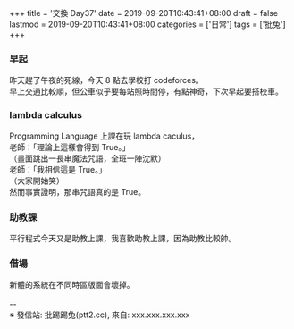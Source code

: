+++
title = '交換 Day37'
date = 2019-09-20T10:43:41+08:00
draft = false
lastmod = 2019-09-20T10:43:41+08:00
categories = ['日常']
tags = ['批兔']
+++
### 早起
昨天趕了午夜的死線，今天 8 點去學校打 codeforces。<br>
早上交通比較順，但公車似乎要每站照時間停，有點神奇，下次早起要搭校車。<br>
### lambda calculus
Programming Language 上課在玩 lambda caculus，<br>
老師：「理論上這樣會得到 True。」<br>
（畫面跳出一長串魔法咒語，全班一陣沈默）<br>
老師：「我相信這是 True。」<br>
（大家開始笑）<br>
然而事實證明，那串咒語真的是 True。<br>
### 助教課
平行程式今天又是助教上課，我喜歡助教上課，因為助教比較帥。
### 借場
新體的系統在不同時區版面會壞掉。<br>
<br>
--<br>
※ 發信站: 批踢踢兔(ptt2.cc), 來自: xxx.xxx.xxx.xxx<br>
